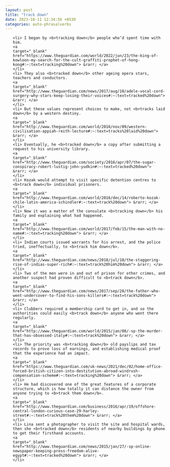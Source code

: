 ```yaml
---
layout: post
title: "track down"
date: 2023-10-11 12:34:56 +0530
categories: auto-phrasalverbs
---
```

<ol>

    <li> I began by <b>tracking down</b> people who’d spent time with him.
    <a 
    target="_blank" 
    href="https://www.theguardian.com/world/2022/jun/23/the-king-of-kowloon-my-search-for-the-cult-graffiti-prophet-of-hong-kong#:~:text=tracking%20down"> &rarr; </a>
    </li>
    <li> They also <b>tracked down</b> other ageing opera stars, teachers and conductors.
    <a 
    target="_blank" 
    href="http://www.theguardian.com/news/2017/aug/10/adele-vocal-cord-surgery-why-stars-keep-losing-their-voices#:~:text=tracked%20down"> &rarr; </a>
    </li>
    <li> But these values represent choices to make, not <b>tracks laid down</b> by a western destiny.
    <a 
    target="_blank" 
    href="http://www.theguardian.com/world/2016/nov/09/western-civilisation-appiah-reith-lecture#:~:text=tracks%20laid%20down"> &rarr; </a>
    </li>
    <li> Eventually, he <b>tracked down</b> a copy after submitting a request to his university library.
    <a 
    target="_blank" 
    href="http://www.theguardian.com/society/2016/apr/07/the-sugar-conspiracy-robert-lustig-john-yudkin#:~:text=tracked%20down"> &rarr; </a>
    </li>
    <li> Kozak would attempt to visit specific detention centres to <b>track down</b> individual prisoners.
    <a 
    target="_blank" 
    href="http://www.theguardian.com/world/2016/dec/14/roberto-kozak-chile-latin-america-schindler#:~:text=track%20down"> &rarr; </a>
    </li>
    <li> Now it was a matter of the consulate <b>tracking down</b> his family and explaining what had happened.
    <a 
    target="_blank" 
    href="http://www.theguardian.com/world/2017/feb/15/the-man-with-no-name#:~:text=tracking%20down"> &rarr; </a>
    </li>
    <li> Indian courts issued warrants for his arrest, and the police tried, ineffectually, to <b>track him down</b>.
    <a 
    target="_blank" 
    href="http://www.theguardian.com/news/2018/jul/10/the-staggering-rise-of-indias-super-rich#:~:text=track%20him%20down"> &rarr; </a>
    </li>
    <li> Two of the men were in and out of prison for other crimes, and another suspect had proven difficult to <b>track down</b>.
    <a 
    target="_blank" 
    href="http://www.theguardian.com/news/2017/sep/28/the-father-who-went-undercover-to-find-his-sons-killers#:~:text=track%20down"> &rarr; </a>
    </li>
    <li> Clubbers required a membership card to get in, and so the authorities could easily <b>track down</b> anyone who went there regularly.
    <a 
    target="_blank" 
    href="http://www.theguardian.com/world/2015/jan/08/-sp-the-murder-that-has-obsessed-italy#:~:text=track%20down"> &rarr; </a>
    </li>
    <li> The priority was <b>tracking down</b> old payslips and tax records to prove loss of earnings, and establishing medical proof that the experience had an impact.
    <a 
    target="_blank" 
    href="https://www.theguardian.com/uk-news/2021/dec/02/home-office-forced-british-citizen-into-destitution-abroad-windrush-compensation-scheme#:~:text=tracking%20down"> &rarr; </a>
    </li>
    <li> He had discovered one of the great features of a corporate structure, which is how totally it can distance the owner from anyone trying to <b>track them down</b>.
    <a 
    target="_blank" 
    href="http://www.theguardian.com/business/2016/apr/19/offshore-central-london-curious-case-29-harley-street#:~:text=track%20them%20down"> &rarr; </a>
    </li>
    <li> Lina sent a photographer to visit the site and hospital wards, then she <b>tracked down</b> residents of nearby buildings by phone to get their firsthand accounts.
    <a 
    target="_blank" 
    href="http://www.theguardian.com/news/2015/jan/27/-sp-online-newspaper-keeping-press-freedom-alive-egypt#:~:text=tracked%20down"> &rarr; </a>
    </li>